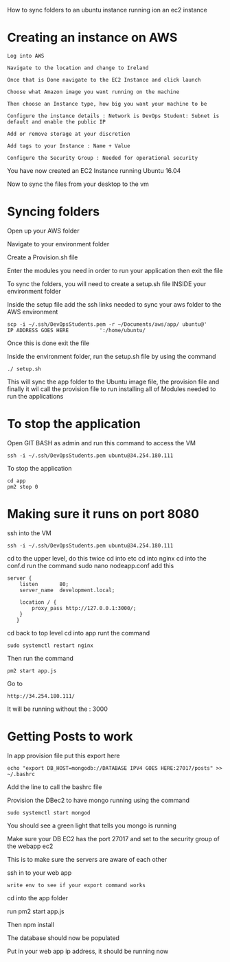 How to sync folders to an ubuntu instance running ion an ec2 instance 

# Creating an instance on AWS 
    Log into AWS 
    
    Navigate to the location and change to Ireland 
    
    Once that is Done navigate to the EC2 Instance and click launch
    
    Choose what Amazon image you want running on the machine 
    
    Then choose an Instance type, how big you want your machine to be
    
    Configure the instance details : Network is DevOps Student: Subnet is default and enable the public IP
    
    Add or remove storage at your discretion
    
    Add tags to your Instance : Name + Value
    
    Configure the Security Group : Needed for operational security 

You have now created an EC2 Instance running Ubuntu 16.04

Now to sync the files from your desktop to the vm 

# Syncing folders
Open up your AWS folder

Navigate to your environment folder 

Create a Provision.sh file 

Enter the modules you need in order to run your application then exit the file

To sync the folders, you will need to create a setup.sh file INSIDE your environment folder

Inside the setup file add the ssh links needed to sync your aws folder to the AWS environment 
    
    scp -i ~/.ssh/DevOpsStudents.pem -r ~/Documents/aws/app/ ubuntu@'    IP ADDRESS GOES HERE          ':/home/ubuntu/
    
Once this is done exit the file 

Inside the environment folder, run the setup.sh file by using the command
    
    ./ setup.sh 

This will sync the app folder to the Ubuntu image file, the provision file  and finally it wil call the provision file to run
installing all of Modules needed to run the applications  

# To stop the application


Open GIT BASH as admin and run this command to access the VM
    
    ssh -i ~/.ssh/DevOpsStudents.pem ubuntu@34.254.180.111
    
To stop the application 
    
    cd app
    pm2 stop 0
 
# Making sure it runs on port 8080
 ssh into the VM 
    
    ssh -i ~/.ssh/DevOpsStudents.pem ubuntu@34.254.180.111
    
cd to the upper level, do this twice 
cd into etc 
cd into nginx 
cd into the conf.d
run the command sudo nano nodeapp.conf
add this 
    
    server {
        listen       80;
        server_name  development.local;

        location / {
            proxy_pass http://127.0.0.1:3000/;
        }
       }
cd back to top level 
cd into app 
runt the command 
    
    sudo systemctl restart nginx
    
Then run the command 
    
    pm2 start app.js
    
Go to 
    
    http://34.254.180.111/

It will be running without the : 3000


# Getting Posts to work 

In app provision file put this export here 
    
    echo "export DB_HOST=mongodb://DATABASE IPV4 GOES HERE:27017/posts" >> ~/.bashrc

Add the line to call the bashrc file 


Provision the DBec2 to have mongo running using the command 
    
    sudo systemctl start mongod

You should see a green light that tells you mongo is running 

Make sure your DB EC2 has the port 27017 and set to the security group of the webapp ec2

This is to make sure the servers are aware of each other 

ssh in to your web app 
    
    write env to see if your export command works 

cd into the app folder 

run pm2 start app.js

Then npm install

The database should now be populated 

Put in your web app ip address, it should be running now 